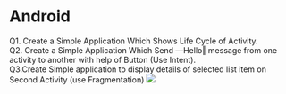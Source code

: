 # Android
Q1.	Create a Simple Application Which Shows Life Cycle of Activity. <br>
Q2.	Create a Simple Application Which Send ―Hello‖ message from one activity to another with help of Button (Use Intent). <br>
Q3.Create Simple application to display details of selected list item on Second Activity (use Fragmentation)
 <img src="https://drive.google.com/file/d/15q75kA5uUhvzJuZwPHJPRzJIGA0mJQtj/view?usp=share_link"/>

